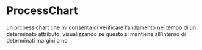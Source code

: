 # ProcessChart
un prcoess chart che mi consenta di verificare l’andamento nel tempo di un determinato attributo, visualizzando se questo si mantiene all’interno di determinati margini o no